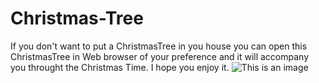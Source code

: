 # Christmas-Tree
If you don't want to put a ChristmasTree in you house you can open this ChristmasTree in Web browser of your preference and it will accompany you throught the Christmas Time.  I hope you enjoy it.
![This is an image](https://myoctocat.com/assets/images/base-octocat.svg)

